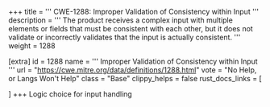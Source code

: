 +++
title = '''
CWE-1288: Improper Validation of Consistency within Input
'''
description	= '''
The product receives a complex input with multiple elements or fields that must be consistent with each other, but it does not validate or incorrectly validates that the input is actually consistent.
'''
weight = 1288

[extra]
id = 1288
name = '''
Improper Validation of Consistency within Input
'''
url = "https://cwe.mitre.org/data/definitions/1288.html"
vote = "No Help, or Langs Won't Help"
class = "Base"
clippy_helps = false
rust_docs_links = [
	
]
+++
Logic choice for input handling